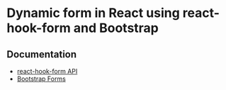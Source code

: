 # Dynamic form in React using react-hook-form and Bootstrap

## Documentation
- [react-hook-form API](https://react-hook-form.com/docs/useform)
- [Bootstrap Forms]()